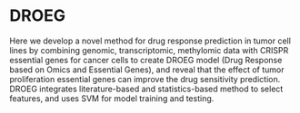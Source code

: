 # DROEG
Here we develop a novel method for drug response prediction in tumor cell lines by combining genomic, transcriptomic, methylomic data with CRISPR essential genes for cancer cells to create DROEG model (Drug Response based on Omics and Essential Genes),  and reveal that  the effect of tumor proliferation essential genes can improve the drug sensitivity prediction. DROEG integrates literature-based and statistics-based method to select features, and uses SVM for model training and testing.
